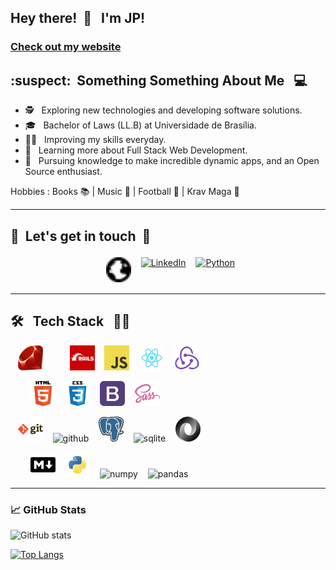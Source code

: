 ## Hey there!&nbsp; 👋 &nbsp; I'm JP!

### [Check out my website](jbtte.me)

## :suspect: &nbsp;Something Something About Me &nbsp; 💻 
- 🕵️   &nbsp; Exploring new technologies and developing software solutions.
- 🎓   &nbsp; Bachelor of Laws (LL.B) at Universidade de Brasília.
- 💪🏽   &nbsp; Improving my skills everyday.
- 🌱   &nbsp; Learning more about Full Stack Web Development.
- 🏃‍  &nbsp; Pursuing knowledge to make incredible dynamic apps, and an Open Source enthusiast.

Hobbies : Books 📚 | Music 🎸 | Football 🏈  | Krav Maga 🥊

***

## 🤝 &nbsp;Let's get in touch &nbsp;🤝
<p style="display: flex; justify-content: center;">
   &nbsp;&nbsp; <a href="https://github.com/jbtte" target="_blank" rel="noopener noreferrer"> <img src="https://raw.githubusercontent.com/iconic/open-iconic/master/svg/globe.svg" alt="Github" height="40" style="vertical-align:top; margin:4px"> </a>
   &nbsp;&nbsp;
   <a href="https://linkedin.com/in/jbtte" target="_blank" rel="noopener noreferrer"> <img src="https://cdn.jsdelivr.net/npm/simple-icons@v3/icons/linkedin.svg" alt="LinkedIn" height="40" style="vertical-align:top; margin:4px"></a>
   &nbsp;&nbsp;
   <a href="mailto:jbaumotte@gmail.com"> <img src="https://cdn.jsdelivr.net/npm/simple-icons@v3/icons/gmail.svg" alt="Python" height="40" style="vertical-align:top; margin:4px"></a>
</p>

***

## 🛠 &nbsp; Tech Stack &nbsp; 👨‍💻
<p>
  &nbsp;&nbsp;
   <img src="https://raw.githubusercontent.com/github/explore/80688e429a7d4ef2fca1e82350fe8e3517d3494d/topics/ruby/ruby.png" alt="Ruby" height="40" style="padding-right: 27px;">
   &nbsp;&nbsp;
  <img src="https://raw.githubusercontent.com/github/explore/80688e429a7d4ef2fca1e82350fe8e3517d3494d/topics/rails/rails.png" alt="Ruby on Rails" height="40">
   &nbsp;&nbsp;
  <img src="https://raw.githubusercontent.com/github/explore/80688e429a7d4ef2fca1e82350fe8e3517d3494d/topics/javascript/javascript.png" alt="Javascript" height="40">
   &nbsp;&nbsp;
    <img src="https://raw.githubusercontent.com/github/explore/80688e429a7d4ef2fca1e82350fe8e3517d3494d/topics/react/react.png" alt="React" height="40">
   &nbsp;&nbsp;
  <img src="https://raw.githubusercontent.com/github/explore/80688e429a7d4ef2fca1e82350fe8e3517d3494d/topics/redux/redux.png" alt="Redux" height="40">
   &nbsp;&nbsp;
</p>
<p>
   &nbsp;&nbsp;&nbsp;&nbsp;&nbsp;&nbsp;&nbsp;
  <img src="https://raw.githubusercontent.com/github/explore/80688e429a7d4ef2fca1e82350fe8e3517d3494d/topics/html/html.png" alt="Html5" height="40">
   &nbsp;&nbsp;
  <img src="https://raw.githubusercontent.com/github/explore/80688e429a7d4ef2fca1e82350fe8e3517d3494d/topics/css/css.png" alt="CSS3" height="40">
   &nbsp;&nbsp;
  <img src="https://raw.githubusercontent.com/github/explore/80688e429a7d4ef2fca1e82350fe8e3517d3494d/topics/bootstrap/bootstrap.png" alt="bootstrap" height="40">
   &nbsp;&nbsp;
  <img src="https://raw.githubusercontent.com/github/explore/80688e429a7d4ef2fca1e82350fe8e3517d3494d/topics/sass/sass.png" alt="sass" height="40">
  
</p>
<p>
  &nbsp;&nbsp;
  <img src="https://raw.githubusercontent.com/github/explore/80688e429a7d4ef2fca1e82350fe8e3517d3494d/topics/git/git.png" alt="git" height="40">
  &nbsp;&nbsp;
  <img height="32" width="32" src="https://unpkg.com/simple-icons@v4/icons/github.svg" alt="github" height="40"/>
  &nbsp;&nbsp;
  <img src="https://raw.githubusercontent.com/github/explore/80688e429a7d4ef2fca1e82350fe8e3517d3494d/topics/postgresql/postgresql.png" alt="postgresql" height="40">
   &nbsp;&nbsp;
  <img height="32" width="32" src="https://unpkg.com/simple-icons@v4/icons/sqlite.svg" alt="sqlite" height="40"/> 
   &nbsp;&nbsp;
  <img src="https://raw.githubusercontent.com/github/explore/80688e429a7d4ef2fca1e82350fe8e3517d3494d/topics/json/json.png" alt="json" height="40">
</p>
<p>
   &nbsp;&nbsp;&nbsp;&nbsp;&nbsp;&nbsp;&nbsp;
  <img src="https://raw.githubusercontent.com/github/explore/80688e429a7d4ef2fca1e82350fe8e3517d3494d/topics/markdown/markdown.png" alt="markdown" height="40">
  &nbsp;&nbsp;
  <img src="https://raw.githubusercontent.com/github/explore/80688e429a7d4ef2fca1e82350fe8e3517d3494d/topics/python/python.png" alt="Python" height="40">
  &nbsp;&nbsp;
  <img height="32" width="32" src="https://unpkg.com/simple-icons@v4/icons/numpy.svg" alt="numpy" height="40"/> 
  &nbsp;&nbsp;
  <img height="32" width="32" src="https://unpkg.com/simple-icons@v4/icons/pandas.svg" alt="pandas" height="40"/> 
</p>

*** 

### 📈 GitHub Stats
<div>
  
  ![GitHub stats](https://github-readme-stats.vercel.app/api?username=jbtte&show_icons=true)
   
   
   [![Top Langs](https://github-readme-stats.vercel.app/api/top-langs/?username=jbtte&hide=python)](https://github.com/jbtte/github-readme-stats)

  
  
</div>
